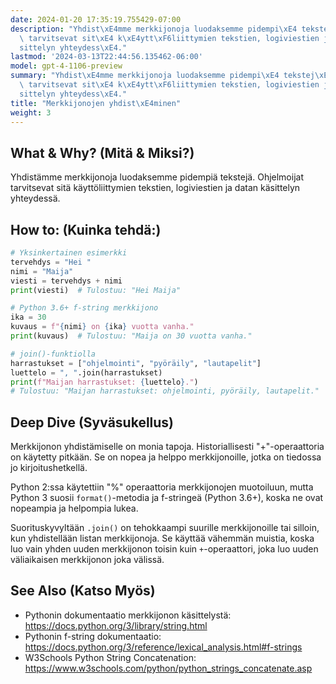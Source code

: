 ```yaml
---
date: 2024-01-20 17:35:19.755429-07:00
description: "Yhdist\xE4mme merkkijonoja luodaksemme pidempi\xE4 tekstej\xE4. Ohjelmoijat\
  \ tarvitsevat sit\xE4 k\xE4ytt\xF6liittymien tekstien, logiviestien ja datan k\xE4\
  sittelyn yhteydess\xE4."
lastmod: '2024-03-13T22:44:56.135462-06:00'
model: gpt-4-1106-preview
summary: "Yhdist\xE4mme merkkijonoja luodaksemme pidempi\xE4 tekstej\xE4. Ohjelmoijat\
  \ tarvitsevat sit\xE4 k\xE4ytt\xF6liittymien tekstien, logiviestien ja datan k\xE4\
  sittelyn yhteydess\xE4."
title: "Merkkijonojen yhdist\xE4minen"
weight: 3
---
```


## What & Why? (Mitä & Miksi?)
Yhdistämme merkkijonoja luodaksemme pidempiä tekstejä. Ohjelmoijat tarvitsevat sitä käyttöliittymien tekstien, logiviestien ja datan käsittelyn yhteydessä.

## How to: (Kuinka tehdä:)
```Python
# Yksinkertainen esimerkki
tervehdys = "Hei "
nimi = "Maija"
viesti = tervehdys + nimi
print(viesti)  # Tulostuu: "Hei Maija"

# Python 3.6+ f-string merkkijono
ika = 30
kuvaus = f"{nimi} on {ika} vuotta vanha."
print(kuvaus)  # Tulostuu: "Maija on 30 vuotta vanha."

# join()-funktiolla
harrastukset = ["ohjelmointi", "pyöräily", "lautapelit"]
luettelo = ", ".join(harrastukset)
print(f"Maijan harrastukset: {luettelo}.")
# Tulostuu: "Maijan harrastukset: ohjelmointi, pyöräily, lautapelit."
```

## Deep Dive (Syväsukellus)
Merkkijonon yhdistämiselle on monia tapoja. Historiallisesti "+"-operaattoria on käytetty pitkään. Se on nopea ja helppo merkkijonoille, jotka on tiedossa jo kirjoitushetkellä.

Python 2:ssa käytettiin "%" operaattoria merkkijonojen muotoiluun, mutta Python 3 suosii `format()`-metodia ja f-stringeä (Python 3.6+), koska ne ovat nopeampia ja helpompia lukea.

Suorituskyvyltään `.join()` on tehokkaampi suurille merkkijonoille tai silloin, kun yhdistellään listan merkkijonoja. Se käyttää vähemmän muistia, koska luo vain yhden uuden merkkijonon toisin kuin `+`-operaattori, joka luo uuden väliaikaisen merkkijonon joka välissä.

## See Also (Katso Myös)
- Pythonin dokumentaatio merkkijonon käsittelystä: https://docs.python.org/3/library/string.html
- Pythonin f-string dokumentaatio: https://docs.python.org/3/reference/lexical_analysis.html#f-strings
- W3Schools Python String Concatenation: https://www.w3schools.com/python/python_strings_concatenate.asp
